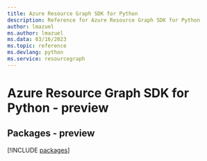 ```yaml
---
title: Azure Resource Graph SDK for Python
description: Reference for Azure Resource Graph SDK for Python
author: lmazuel
ms.author: lmazuel
ms.data: 03/16/2023
ms.topic: reference
ms.devlang: python
ms.service: resourcegraph
---
```

# Azure Resource Graph SDK for Python - preview
## Packages - preview
[!INCLUDE [packages](resource-graph-index.md)]